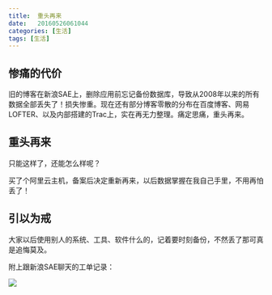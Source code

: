 ```yaml
---
title:  重头再来
date:   20160526061044
categories: [生活]
tags: [生活]
---
```


## 惨痛的代价

旧的博客在新浪SAE上，删除应用前忘记备份数据库，导致从2008年以来的所有数据全部丢失了！损失惨重。现在还有部分博客零散的分布在百度博客、网易LOFTER、以及内部搭建的Trac上，实在再无力整理。痛定思痛，重头再来。

## 重头再来

只能这样了，还能怎么样呢？

买了个阿里云主机，备案后决定重新再来，以后数据掌握在我自己手里，不用再怕丢了！

## 引以为戒

大家以后使用别人的系统、工具、软件什么的，记着要时刻备份，不然丢了那可真是追悔莫及。

附上跟新浪SAE聊天的工单记录：

![](http://i.imgur.com/TEQ2Bfg.png)